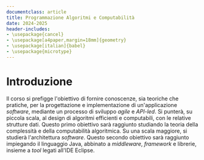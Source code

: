 ```yaml
---
documentclass: article
title: Programmazione Algoritmi e Computabilità
date: 2024-2025
header-includes:
- \usepackage{cancel}
- \usepackage[a4paper,margin=18mm]{geometry}
- \usepackage[italian]{babel}
- \usepackage{microtype}
---
```


# Introduzione

Il corso si prefigge l'obiettivo di fornire conoscenze, sia teoriche che pratiche, per la progettazione e implementazione di un'applicazione *software*, mediante un processo di sviluppo *agile* e *API-led*. Si punterà, su piccola scala, al design di algoritmi efficienti e computabili, con le relative strutture dati. Questo primo obiettivo sarà raggiunto studiando la teoria della complessità e della computabilità algoritmica. Su una scala maggiore, si studierà l'architettura *software*. Questo secondo obiettivo sarà raggiunto impiegando il linguaggio Java, abbinato a *middleware*, *framework* e librerie, insieme a *tool* legati all'IDE Eclipse.
